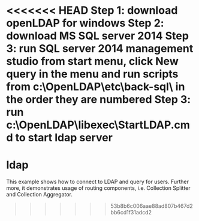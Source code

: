 <<<<<<< HEAD
Step 1: download openLDAP for windows
Step 2: download MS SQL server 2014
Step 3: run SQL server 2014 management studio from start menu, click New query in the menu and run scripts from c:\OpenLDAP\etc\back-sql\ in the order they are numbered
Step 3: run c:\OpenLDAP\libexec\StartLDAP.cmd to start ldap server
=======
ldap
====

This example shows how to connect to LDAP and query for users. Further more, it demonstrates usage of routing components, i.e. Collection Splitter and Collection Aggregator.
>>>>>>> 53b8b6c006aae88ad807b467d2bb6cd1f31adcd2

